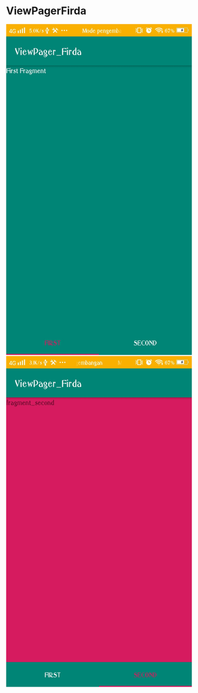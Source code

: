 # ViewPagerFirda
![alt text](https://github.com/Firdareynikaa/ViewPagerFirda/blob/master/r%20(1).jpg?raw=true)
![alt text](https://github.com/Firdareynikaa/ViewPagerFirda/blob/master/r%20(2).jpg?raw=true)

